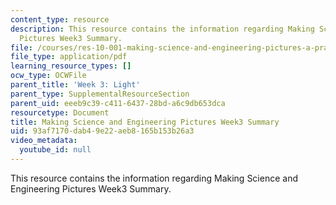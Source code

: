 ```yaml
---
content_type: resource
description: This resource contains the information regarding Making Science and Engineering
  Pictures Week3 Summary.
file: /courses/res-10-001-making-science-and-engineering-pictures-a-practical-guide-to-presenting-your-work-spring-2016/93af7170dab49e22aeb8165b153b26a3_MITRES_10_001S16_Sum_Wk3.pdf
file_type: application/pdf
learning_resource_types: []
ocw_type: OCWFile
parent_title: 'Week 3: Light'
parent_type: SupplementalResourceSection
parent_uid: eeeb9c39-c411-6437-28bd-a6c9db653dca
resourcetype: Document
title: Making Science and Engineering Pictures Week3 Summary
uid: 93af7170-dab4-9e22-aeb8-165b153b26a3
video_metadata:
  youtube_id: null
---
```

This resource contains the information regarding Making Science and Engineering Pictures Week3 Summary.

